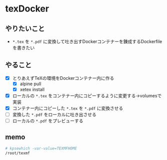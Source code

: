 # texDocker

## やりたいこと
* `*.tex` を `*.pdf` に変換して吐き出すDockerコンテナーを錬成するDockerfileを書きたい

## やること
* [x] とりあえずTeXの環境をDockerコンテナー内に作る
  * [x] alpine pull
  * [x] xetex install
* [x] ローカルの `*.tex` をコンテナー内にコピーするように変更する→volumesで実装
* [x] コンテナー内にコピーした `*.tex` を `*.pdf` に変換させる
* [ ] 変換した `*.pdf` をローカルに吐き出させる
* [ ] ローカルの `*.pdf` をプレビューする

## memo
```sh
# kpsewhich -var-value=TEXMFHOME
/root/texmf
```